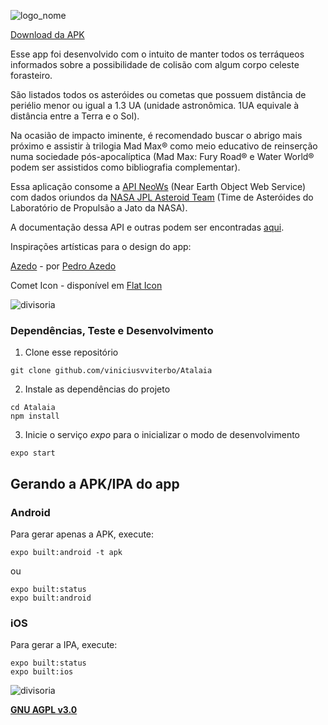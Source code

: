 ![logo_nome](https://user-images.githubusercontent.com/24854541/81245506-8b936280-8feb-11ea-9289-a803824ac942.png)

[Download da APK](https://exp-shell-app-assets.s3.us-west-1.amazonaws.com/android/%40viniciusvviterbo/Atalaia-445689019a7b4fd695d67ef4ffb2b265-signed.apk)

Esse app foi desenvolvido com o intuito de manter todos os terráqueos informados sobre a possibilidade de colisão com algum corpo celeste forasteiro.

São listados todos os asteróides ou cometas que possuem distância de periélio menor ou igual a 1.3 UA (unidade astronômica. 1UA equivale à distância entre a Terra e o Sol).

Na ocasião de impacto iminente, é recomendado buscar o abrigo mais próximo e assistir à trilogia Mad Max® como meio educativo de reinserção numa sociedade pós-apocalíptica (Mad Max: Fury Road® e Water World® podem ser assistidos como bibliografia complementar).
            
Essa aplicação consome a [API NeoWs](https://www.neowsapp.com/) (Near Earth Object Web Service) com dados oriundos da [NASA JPL Asteroid Team](https://cneos.jpl.nasa.gov/) (Time de Asteróides do Laboratório de Propulsão a Jato da NASA).

A documentação dessa API e outras podem ser encontradas [aqui](https://api.nasa.gov/).

Inspirações artísticas para o design do app:

[Azedo](https://befonts.com/azedo-font.html) - por [Pedro Azedo](https://befonts.com/designer/pedro-azedo)

Comet Icon - disponível em [Flat Icon](https://www.flaticon.com/authors/flat-icons)

![divisoria](https://user-images.githubusercontent.com/24854541/81245660-f80e6180-8feb-11ea-9982-e720f6101a4c.png)

### Dependências, Teste e Desenvolvimento

1. Clone esse repositório
```
git clone github.com/viniciusvviterbo/Atalaia
```
2. Instale as dependências do projeto 
```shell
cd Atalaia
npm install
```
3. Inicie o serviço _expo_ para o inicializar o modo de desenvolvimento
```shell
expo start
```
 
## Gerando a APK/IPA do app

### Android

Para gerar apenas a APK, execute:
```shell
expo built:android -t apk
```
ou
```shell
expo built:status
expo built:android
```

### iOS

Para gerar a IPA, execute:
```shell
expo built:status
expo built:ios
```

![divisoria](https://user-images.githubusercontent.com/24854541/81245660-f80e6180-8feb-11ea-9982-e720f6101a4c.png)

**[GNU AGPL v3.0](https://www.gnu.org/licenses/agpl-3.0.html)**
